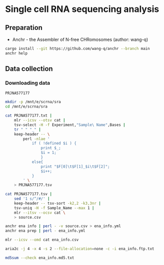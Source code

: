 # Single cell RNA sequencing analysis

## Preparation

- Anchr - the Assembler of N-free CHRomosomes (author: wang-q)

```bash
cargo install --git https://github.com/wang-q/anchr --branch main
anchr help
```

## Data collection

### Downloading data

`PRJNA577177`

```bash
mkdir -p /mnt/e/scrna/sra
cd /mnt/e/scrna/sra

cat PRJNA577177.txt |
    mlr --icsv --otsv cat |
    tsv-select -H -f Experiment,"Sample\ Name",Bases |
    tr " " "_" |
    keep-header -- \
        perl -nlae '
            if ( !defined $i ) {
                print $_;
                $i = 1;
                }
            else{
                print "$F[0]\t$F[1]_$i\t$F[2]";
                $i++;
            }
        ' \
    > PRJNA577177.tsv

cat PRJNA577177.tsv |
    sed '1 s/^/#/' |
    keep-header -- tsv-sort -k2,2 -k3,3nr |
    tsv-uniq -H -f Sample_Name --max 1 |
    mlr --itsv --ocsv cat \
    > source.csv

anchr ena info | perl - -v source.csv > ena_info.yml
anchr ena prep | perl - ena_info.yml

mlr --icsv --omd cat ena_info.csv

aria2c -j 4 -x 4 -s 2 --file-allocation=none -c -i ena_info.ftp.txt

md5sum --check ena_info.md5.txt
```

